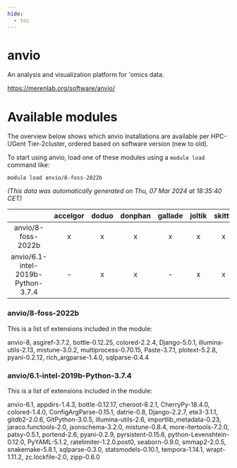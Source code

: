 ```yaml
---
hide:
  - toc
---
```


anvio
=====


An analysis and visualization platform for 'omics data.

https://merenlab.org/software/anvio/
# Available modules


The overview below shows which anvio installations are available per HPC-UGent Tier-2cluster, ordered based on software version (new to old).

To start using anvio, load one of these modules using a `module load` command like:

```shell
module load anvio/8-foss-2022b
```

*(This data was automatically generated on Thu, 07 Mar 2024 at 18:35:40 CET)*  

| |accelgor|doduo|donphan|gallade|joltik|skitty|
| :---: | :---: | :---: | :---: | :---: | :---: | :---: |
|anvio/8-foss-2022b|x|x|x|x|x|x|
|anvio/6.1-intel-2019b-Python-3.7.4|-|x|x|-|x|x|


### anvio/8-foss-2022b

This is a list of extensions included in the module:

anvio-8, asgiref-3.7.2, bottle-0.12.25, colored-2.2.4, Django-5.0.1, illumina-utils-2.13, mistune-3.0.2, multiprocess-0.70.15, Paste-3.7.1, plotext-5.2.8, pyani-0.2.12, rich_argparse-1.4.0, sqlparse-0.4.4

### anvio/6.1-intel-2019b-Python-3.7.4

This is a list of extensions included in the module:

anvio-6.1, appdirs-1.4.3, bottle-0.12.17, cheroot-8.2.1, CherryPy-18.4.0, colored-1.4.0, ConfigArgParse-0.15.1, datrie-0.8, Django-2.2.7, ete3-3.1.1, gitdb2-2.0.6, GitPython-3.0.5, illumina-utils-2.6, importlib_metadata-0.23, jaraco.functools-2.0, jsonschema-3.2.0, mistune-0.8.4, more-itertools-7.2.0, patsy-0.5.1, portend-2.6, pyani-0.2.9, pyrsistent-0.15.6, python-Levenshtein-0.12.0, PyYAML-5.1.2, ratelimiter-1.2.0.post0, seaborn-0.9.0, smmap2-2.0.5, snakemake-5.8.1, sqlparse-0.3.0, statsmodels-0.10.1, tempora-1.14.1, wrapt-1.11.2, zc.lockfile-2.0, zipp-0.6.0
